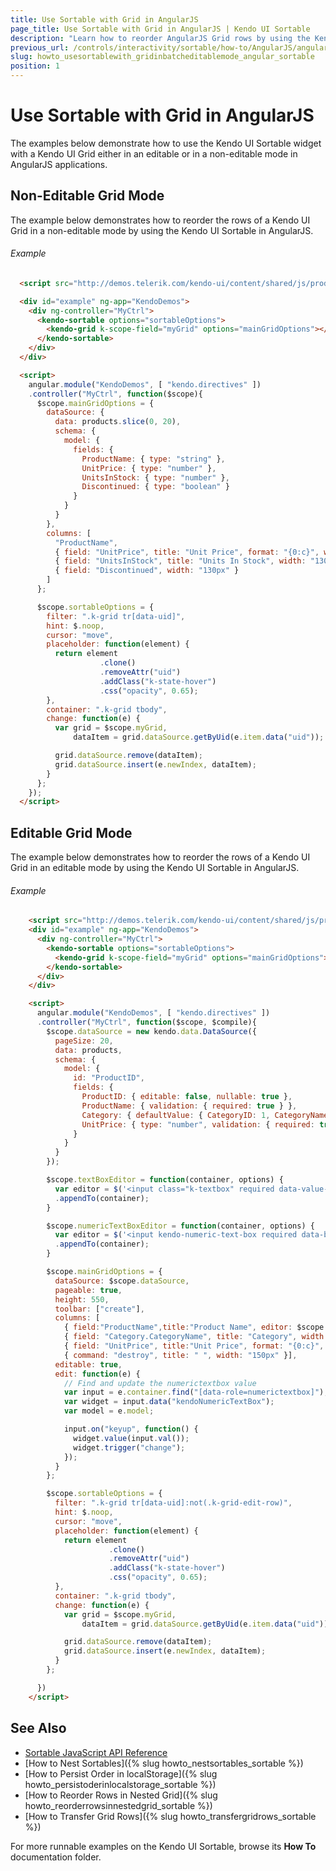 ```yaml
---
title: Use Sortable with Grid in AngularJS
page_title: Use Sortable with Grid in AngularJS | Kendo UI Sortable
description: "Learn how to reorder AngularJS Grid rows by using the Kendo UI Sortable widget."
previous_url: /controls/interactivity/sortable/how-to/AngularJS/angularjs-reorder-grid-rows, /controls/interactivity/sortable/how-to/AngularJS/angularjs-batch-editable-grid
slug: howto_usesortablewith_gridinbatcheditablemode_angular_sortable
position: 1
---
```


# Use Sortable with Grid in AngularJS

The examples below demonstrate how to use the Kendo UI Sortable widget with a Kendo UI Grid either in an editable or in a non-editable mode in AngularJS applications.

## Non-Editable Grid Mode

The example below demonstrates how to reorder the rows of a Kendo UI Grid in a non-editable mode by using the Kendo UI Sortable in AngularJS.

###### Example

```html
  <script src="http://demos.telerik.com/kendo-ui/content/shared/js/products.js"></script>

  <div id="example" ng-app="KendoDemos">
    <div ng-controller="MyCtrl">
      <kendo-sortable options="sortableOptions">
        <kendo-grid k-scope-field="myGrid" options="mainGridOptions"></kendo-grid>
      </kendo-sortable>
    </div>
  </div>

  <script>
    angular.module("KendoDemos", [ "kendo.directives" ])
    .controller("MyCtrl", function($scope){
      $scope.mainGridOptions = {
        dataSource: {
          data: products.slice(0, 20),
          schema: {
            model: {
              fields: {
                ProductName: { type: "string" },
                UnitPrice: { type: "number" },
                UnitsInStock: { type: "number" },
                Discontinued: { type: "boolean" }
              }
            }
          }
        },
        columns: [
          "ProductName",
          { field: "UnitPrice", title: "Unit Price", format: "{0:c}", width: "130px" },
          { field: "UnitsInStock", title: "Units In Stock", width: "130px" },
          { field: "Discontinued", width: "130px" }
        ]
      };

      $scope.sortableOptions = {
        filter: ".k-grid tr[data-uid]",
        hint: $.noop,
        cursor: "move",
        placeholder: function(element) {
          return element
                    .clone()
                    .removeAttr("uid")
                    .addClass("k-state-hover")
                    .css("opacity", 0.65);
        },
        container: ".k-grid tbody",
        change: function(e) {
          var grid = $scope.myGrid,
              dataItem = grid.dataSource.getByUid(e.item.data("uid"));

          grid.dataSource.remove(dataItem);
          grid.dataSource.insert(e.newIndex, dataItem);
        }
      };
    });
  </script>
```

## Editable Grid Mode

The example below demonstrates how to reorder the rows of a Kendo UI Grid in an editable mode by using the Kendo UI Sortable in AngularJS.

###### Example

```html
    <script src="http://demos.telerik.com/kendo-ui/content/shared/js/products.js"></script>
    <div id="example" ng-app="KendoDemos">
      <div ng-controller="MyCtrl">
        <kendo-sortable options="sortableOptions">
          <kendo-grid k-scope-field="myGrid" options="mainGridOptions"></kendo-grid>
        </kendo-sortable>
      </div>
    </div>

    <script>
      angular.module("KendoDemos", [ "kendo.directives" ])
      .controller("MyCtrl", function($scope, $compile){
        $scope.dataSource = new kendo.data.DataSource({
          pageSize: 20,
          data: products,
          schema: {
            model: {
              id: "ProductID",
              fields: {
                ProductID: { editable: false, nullable: true },
                ProductName: { validation: { required: true } },
                Category: { defaultValue: { CategoryID: 1, CategoryName: "Beverages"} },
                UnitPrice: { type: "number", validation: { required: true, min: 1} }
              }
            }
          }
        });

        $scope.textBoxEditor = function(container, options) {
          var editor = $('<input class="k-textbox" required data-value-update="input" data-bind="value:' + options.field + '"/>')
          .appendTo(container);
        }

        $scope.numericTextBoxEditor = function(container, options) {
          var editor = $('<input kendo-numeric-text-box required data-bind="value:' + options.field + '"/>')
          .appendTo(container);
        }

        $scope.mainGridOptions = {
          dataSource: $scope.dataSource,
          pageable: true,
          height: 550,
          toolbar: ["create"],
          columns: [
            { field:"ProductName",title:"Product Name", editor: $scope.textBoxEditor },
            { field: "Category.CategoryName", title: "Category", width: "180px", editor: $scope.textBoxEditor },
            { field: "UnitPrice", title:"Unit Price", format: "{0:c}", width: "130px", editor: $scope.numericTextBoxEditor },
            { command: "destroy", title: " ", width: "150px" }],
          editable: true,
          edit: function(e) {
            // Find and update the numerictextbox value
            var input = e.container.find("[data-role=numerictextbox]");
            var widget = input.data("kendoNumericTextBox");
            var model = e.model;

            input.on("keyup", function() {
              widget.value(input.val());  
              widget.trigger("change");
            });
          }
        };

        $scope.sortableOptions = {
          filter: ".k-grid tr[data-uid]:not(.k-grid-edit-row)",
          hint: $.noop,
          cursor: "move",
          placeholder: function(element) {
            return element
                      .clone()
                      .removeAttr("uid")
                      .addClass("k-state-hover")
                      .css("opacity", 0.65);
          },
          container: ".k-grid tbody",
          change: function(e) {
            var grid = $scope.myGrid,
                dataItem = grid.dataSource.getByUid(e.item.data("uid"));

            grid.dataSource.remove(dataItem);
            grid.dataSource.insert(e.newIndex, dataItem);
          }
        };

      })
    </script>
```

## See Also

* [Sortable JavaScript API Reference](/api/javascript/ui/sortable)
* [How to Nest Sortables]({% slug howto_nestsortables_sortable %})
* [How to Persist Order in localStorage]({% slug howto_persistoderinlocalstorage_sortable %})
* [How to Reorder Rows in Nested Grid]({% slug howto_reorderrowsinnestedgrid_sortable %})
* [How to Transfer Grid Rows]({% slug howto_transfergridrows_sortable %})

For more runnable examples on the Kendo UI Sortable, browse its **How To** documentation folder.
